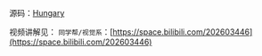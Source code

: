 
源码：[Hungary](https://blog.csdn.net/qq_21201679/article/details/89343611)

视频讲解见：
`同学帮/视觉系`：[https://space.bilibili.com/202603446](https://space.bilibili.com/202603446)